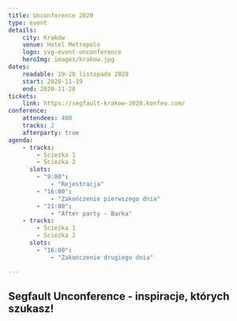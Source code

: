 ```yaml
---
title: Unconference 2020
type: event
details:
    city: Kraków
    venue: Hotel Metropolo
    logo: svg-event-unconference
    heroImg: images/krakow.jpg
dates: 
    readable: 19-20 listopada 2020
    start: 2020-11-19
    end: 2020-11-20
tickets: 
    link: https://segfault-krakow-2020.konfeo.com/
conference:
    attendees: 400
    tracks: 2
    afterparty: true
agenda:
    - tracks: 
        - Ścieżka 1
        - Ścieżka 2
      slots:
        - "9:00":
            - "Rejestracja"
        - "16:00":
            - "Zakończenie pierwszego dnia"
        - "21:00":
            - "After party - Barka"
    - tracks: 
        - Ścieżka 1
        - Ścieżka 2
      slots:
        - "16:00":
            - "Zakończenie drugiego dnia"

---
```


## Segfault Unconference - inspiracje, których szukasz!
